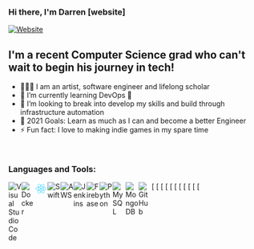 ### Hi there, I'm Darren [website]

[![Website](https://img.shields.io/website?label=dfhdstudios.com&style=for-the-badge&url=https://www.dfhdstudios.com/)](https://www.dfhdstudios.com/)


## I'm a recent Computer Science grad who can't wait to begin his journey in tech!

- 👨🏽‍💻 I am an artist, software engineer and lifelong scholar
- 🧠 I’m currently learning DevOps 🤣
- 🤖 I’m looking to break into develop my skills and build through infrastructure automation
- 🥅 2021 Goals: Learn as much as I can and become a better Engineer
- ⚡ Fun fact: I love to making indie games in my spare time


<br />

### Languages and Tools:

[<img align="left" alt="Visual Studio Code" width="26px" src="https://github.com/get-icon/geticon/blob/master/icons/visual-studio-code.svg" />
[<img align="left" alt="Docker" width="26px" src="https://github.com/get-icon/geticon/blob/master/icons/docker-icon.svg" />
[<img align="left" alt="React" width="26px" src="https://raw.githubusercontent.com/github/explore/80688e429a7d4ef2fca1e82350fe8e3517d3494d/topics/react/react.png" />
[<img align="left" alt="Swift" width="26px" src="https://github.com/get-icon/geticon/blob/master/icons/swift.svg" />
[<img align="left" alt="AWS" width="26px" src="https://github.com/get-icon/geticon/blob/master/icons/aws.svg" />
[<img align="left" alt="Jenkins" width="26px" src="https://github.com/get-icon/geticon/blob/master/icons/jenkins.svg" />
[<img align="left" alt="Firebase" width="26px" src="https://github.com/get-icon/geticon/blob/master/icons/firebase.svg" />
[<img align="left" alt="Python" width="26px" src="https://github.com/get-icon/geticon/blob/master/icons/python.svg" />
[<img align="left" alt="MySQL" width="26px" src="https://github.com/get-icon/geticon/blob/master/icons/mysql.svg" />
[<img align="left" alt="MongoDB" width="26px" src="https://github.com/get-icon/geticon/blob/master/icons/mongodb-icon.svg" />
[<img align="left" alt="GitHub" width="26px" src="https://github.com/get-icon/geticon/blob/master/icons/github-icon.svg" />
